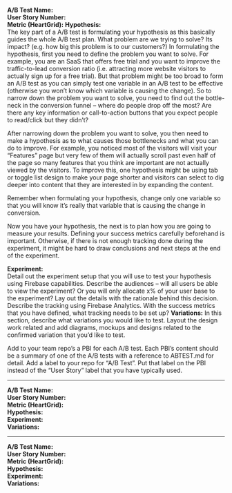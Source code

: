**A/B Test Name:**  
**User Story Number:**  
**Metric (HeartGrid):**
**Hypothesis:**  
The key part of a A/B test is formulating your hypothesis as this basically guides the whole A/B test plan. What problem are we trying to solve? Its impact? (e.g. how big this problem is to our customers?) In formulating the hypothesis, first you need to define the problem you want to solve. For example, you are an SaaS that offers free trial and you want to improve the traffic-to-lead conversion ratio (i.e. attracting more website visitors to actually sign up for a free trial). But that problem might be too broad to form an A/B test as you can simply test one variable in an A/B test to be effective (otherwise you won’t know which variable is causing the change). So to narrow down the problem you want to solve, you need to find out the bottle-neck in the conversion funnel – where do people drop off the most? Are there any key information or call-to-action buttons that you expect people to read/click but they didn’t? 

After narrowing down the problem you want to solve, you then need to make a hypothesis as to what causes those bottlenecks and what you can do to improve. For example, you noticed most of the visitors will visit your “Features” page but very few of them will actually scroll past even half of the page so many features that you think are important are not actually viewed by the visitors. To improve this, one hypothesis might be using tab or toggle list design to make your page shorter and visitors can select to dig deeper into content that they are interested in by expanding the content.

Remember when formulating your hypothesis, change only one variable so that you will know it’s really that variable that is causing the change in conversion.

Now you have your hypothesis, the next is to plan how you are going to measure your results. Defining your success metrics carefully beforehand is important. Otherwise, if there is not enough tracking done during the experiment, it might be hard to draw conclusions and next steps at the end of the experiment.

**Experiment:**    
Detail out the experiment setup that you will use to test your hypothesis using Firebase capabilities. Describe the audiences – will all users be able to view the experiment? Or you will only allocate x% of your user base to the experiment? Lay out the details with the rationale behind this decision. Describe the tracking using Firebase Analytics. With the success metrics that you have defined, what tracking needs to be set up? 
**Variations:**
In this section, describe what variations you would like to test. Layout the design work related and add diagrams, mockups and designs related to the confirmed variation that you’d like to test.

Add to your team repo’s a PBI for each A/B test. Each PBI’s content should be a summary of one of the A/B tests with a reference to ABTEST.md for detail.   Add a label to your repo for “A/B Test”. Put that label on the PBI instead of the “User Story” label that you have typically used.  

-------------------------------------------------  

**A/B Test Name:**  
**User Story Number:**    
**Metric (HeartGrid):**  
**Hypothesis:**  
**Experiment:**   
**Variations:**
  
--------------------------------------------------  

**A/B Test Name:**  
**User Story Number:**  
**Metric (HeartGrid):**  
**Hypothesis:**   
**Experiment:**    
**Variations:**
